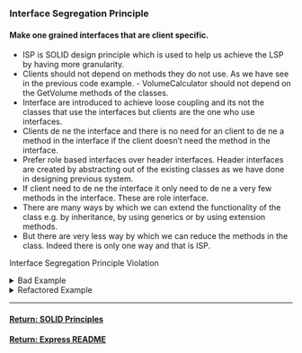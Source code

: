 ### Interface Segregation Principle

#### Make one grained interfaces that are client specific.
- ISP is SOLID design principle which is used to help us achieve the LSP by having more granularity.
- Clients should not depend on methods they do not use. As we have see in the previous code example. - VolumeCalculator should not depend on the GetVolume methods of the classes.
- Interface are introduced to achieve loose coupling and its not the classes that use the interfaces but clients are the one who use interfaces.
- Clients de ne the interface and there is no need for an client to de ne a method in the interface if the client doesn’t need the method in the interface.
- Prefer role based interfaces over header interfaces. Header interfaces are created by abstracting out of the existing classes as we have done in designing previous system.
- If client need to de ne the interface it only need to de ne a very few methods in the interface. These are role interface.
- There are many ways by which we can extend the functionality of the class e.g. by inheritance, by using generics or by using extension methods.
- But there are very less way by which we can reduce the methods in the class. Indeed there is only one way and that is ISP.

Interface Segregation Principle Violation

<details>
<summary>Bad Example</summary>
<p>

```js
class DOMTraverser {
  constructor(settings) {
    this.settings = settings;
    this.setup();
  }

  setup() {
    this.rootNode = this.settings.rootNode;
    this.animationModule.setup();
  }

  traverse() {
    // ...
  }
}

const $ = new DOMTraverser({
  rootNode: document.getElementsByTagName('body'),
    animationModule() {} // Most of the time, we won't need to animate when traversing.
    // ...
});
```

</p>
</details>

<details>
<summary>Refactored Example</summary>
<p>

```js
class DOMTraverser {
  constructor(settings) {
    this.settings = settings;
    this.options = settings.options;
    this.setup();
  }

  setup() {
    this.rootNode = this.settings.rootNode;
    this.setupOptions();
  }

  setupOptions() {
    if (this.options.animationModule) {
    // ...
    }
  }

  traverse() {
    // ...
  }
}

const $ = new DOMTraverser({
  rootNode: document.getElementsByTagName('body'),
  options: {
    animationModule() {}
  }
});
```

</p>
</details>

----

#### [Return: SOLID Principles](./solidPrinciples.md)

#### [Return: Express README](../../README.md)